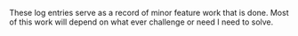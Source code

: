 These log entries serve as a record of minor feature work that is done. Most of this work will depend on what ever challenge or need I need to solve.

